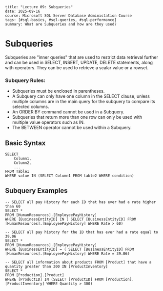 ```
title: "Lecture 09: Subqueries"
date: 2025-09-16
course: Microsoft SQL Server Database Administation Course
tags: [#sql-basics, #sql-queries, #sql-performance]
summary: What are Subqueries and how are they used?
```

# Subqueries

Subqueries are "inner queries" that are used to restrict data retrieval further and can be used in SELECT, INSERT, UPDATE, DELETE statements, along with operators. They can be used to retrieve a scalar value or a rowset. 

### **Subquery Rules:**

- Subqueries must be enclosed in parentheses.
- A Subquery can only have one column in the SELECT clause, unless multiple columns are in the main query for the subquery to compare its selected columns.
- An ORDER BY command cannot be used in a Subquery.
- Subqueries that return more than one row can only be used with multiple value operators such as IN.
- The BETWEEN operator cannot be used within a Subquery.

## Basic Syntax
```
SELECT
    Column1,
    Column2,
    ...
FROM Table1
WHERE value IN (SELECT Column1 FROM table2 WHERE condition)
```

## Subquery Examples 
```
-- SELECT all pay History for each ID that has ever had a rate higher than 60 
SELECT *
FROM [HumanResources].[EmployeePayHistory]
WHERE [BusinessEntityID] IN ( SELECT [BusinessEntityID] FROM [HumanResources].[EmployeePayHistory] WHERE Rate > 60)
```
```
-- SELECT all pay history for the ID that has ever had a rate equal to 39.06
SELECT *
FROM [HumanResources].[EmployeePayHistory]
WHERE [BusinessEntityID] = ( SELECT [BusinessEntityID] FROM [HumanResources].[EmployeePayHistory] WHERE Rate = 39.06)
```
```
-- SELECT all information about products FROM [Product] that have a quantity greater than 300 IN [ProductInventory]
SELECT *
FROM [Production].[Product]
WHERE [ProductID] IN (SELECT [ProductID] FROM [Production].[ProductInventory] WHERE Quantity > 300)
```